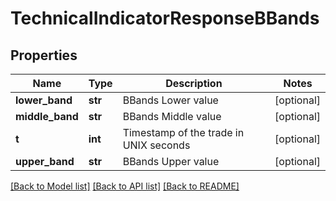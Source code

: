 # TechnicalIndicatorResponseBBands

## Properties
Name | Type | Description | Notes
------------ | ------------- | ------------- | -------------
**lower_band** | **str** | BBands Lower value | [optional] 
**middle_band** | **str** | BBands Middle value | [optional] 
**t** | **int** | Timestamp of the trade in UNIX seconds | [optional] 
**upper_band** | **str** | BBands Upper value | [optional] 

[[Back to Model list]](../README.md#documentation-for-models) [[Back to API list]](../README.md#documentation-for-api-endpoints) [[Back to README]](../README.md)

